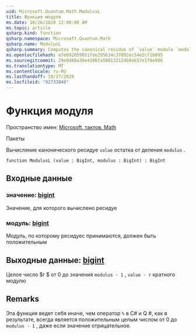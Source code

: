```yaml
---
uid: Microsoft.Quantum.Math.ModulusL
title: Функция модуля
ms.date: 10/26/2020 12:00:00 AM
ms.topic: article
qsharp.kind: function
qsharp.namespace: Microsoft.Quantum.Math
qsharp.name: ModulusL
qsharp.summary: Computes the canonical residue of `value` modulo `modulus`.
ms.openlocfilehash: e7e692059051fde295634c37892ec54e2cf1b095
ms.sourcegitcommit: 29e0d88a30e4166fa580132124b0eb57e1f0e986
ms.translationtype: MT
ms.contentlocale: ru-RU
ms.lasthandoff: 10/27/2020
ms.locfileid: "92733848"
---
```

# <a name="modulusl-function"></a>Функция модуля

Пространство имен: [Microsoft. тактов. Math](xref:Microsoft.Quantum.Math)

Пакеты [](https://nuget.org/packages/)


Вычисление канонического ресидуе `value` остатка от деления `modulus` .

```qsharp
function ModulusL (value : BigInt, modulus : BigInt) : BigInt
```


## <a name="input"></a>Входные данные

### <a name="value--bigint"></a>значение: [bigint](xref:microsoft.quantum.lang-ref.bigint)

Значение, для которого вычислено ресидуе


### <a name="modulus--bigint"></a>модуль: [bigint](xref:microsoft.quantum.lang-ref.bigint)

Модуль, по которому ресидуес принимаются, должен быть положительным



## <a name="output--bigint"></a>Выходные данные: [bigint](xref:microsoft.quantum.lang-ref.bigint)

Целое число $r $ от 0 до значения `modulus - 1` , `value - r` кратного модулю

## <a name="remarks"></a>Remarks

Эта функция ведет себя иначе, чем оператор `%` в C# и Q #, как в результате, всегда является положительным целым числом от 0 до `modulus - 1` , даже если значение отрицательное.